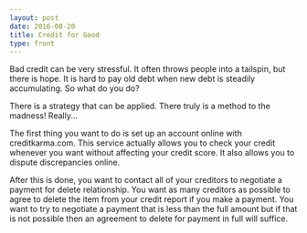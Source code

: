 ```yaml
---
layout: post
date: 2016-08-20
title: Credit for Good
type: front
---
```


Bad credit can be very stressful. It often throws people into a tailspin, but there is hope. It is hard to pay old debt when new debt is steadily accumulating. So what do you do?

There is a strategy that can be applied. There truly is a method to the madness! Really...

The first thing you want to do is set up an account online with creditkarma.com. This service actually allows you to check your credit whenever you want without affecting your credit score. It also allows you to dispute discrepancies online.

After this is done, you want to contact all of your creditors to negotiate a payment for delete relationship. You want as many creditors as possible to agree to delete the item from your credit report if you make a payment. You want to try to negotiate a payment that is less than the full amount but if that is not possible then an agreement to delete for payment in full will suffice.

